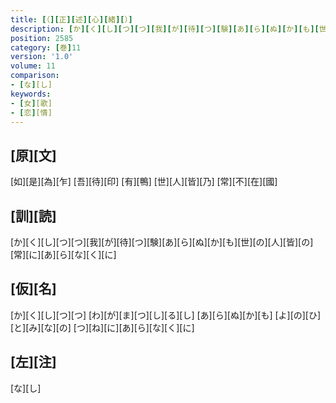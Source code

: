 ```yaml
---
title: [（][正][述][心][緒][）]
description: [か][く][し][つ][つ][我][が][待][つ][験][あ][ら][ぬ][か][も][世][の][人][皆][の][常][に][あ][ら][な][く][に]
position: 2585
category: [巻]11
version: '1.0'
volume: 11
comparison:
- [な][し]
keywords:
- [女][歌]
- [恋][情]
---
```


## [原][文]

[如][是][為][乍] [吾][待][印] [有][鴨] [世][人][皆][乃] [常][不][在][國]

## [訓][読]

[か][く][し][つ][つ][我][が][待][つ][験][あ][ら][ぬ][か][も][世][の][人][皆][の][常][に][あ][ら][な][く][に]

## [仮][名]

[か][く][し][つ][つ] [わ][が][ま][つ][し][る][し] [あ][ら][ぬ][か][も] [よ][の][ひ][と][み][な][の] [つ][ね][に][あ][ら][な][く][に]

## [左][注]

[な][し]

